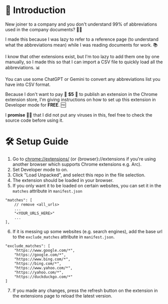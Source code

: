 # 🚀 Introduction
New joiner to a company and you don't understand 99% of abbreviations used in the company documents? 😵‍💫

I made this because I was lazy to refer to a reference page (to understand what the abbreviations mean) while I was reading documents for work. 📚

I know that other extensions exist, but I'm too lazy to add them one by one manually, so I made this so that I can import a CSV file to quickly load all the abbreviations. 📊 

You can use some ChatGPT or Gemini to convert any abbreviations list you have into CSV format.

Because I don't want to pay 💸 **$5** 💸 to publish an extension in the Chrome extension store, I'm giving instructions on how to set up this extension in Developer mode for **FREE**. 🆓

I **promise** 🤞🏾 that I did not put any viruses in this, feel free to check the source code before using it.

# 🛠️ Setup Guide
1. Go to [chrome://extensions/]() (or {browser}://extensions if you're using another browser which supports Chrome extensions e.g. Arc).
2. Set Developer mode to on.
3. Click "Load Unpacked", and select this repo in the file selection.
4. The extension should be loaded in your browser.
5. If you only want it to be loaded on certain websites, you can set it in the `matches` attribute in `manifest.json`
```
"matches": [
    // remove <all_urls>
    ...
    "<YOUR_URLS_HERE>"
    ...
],
```
6. If it is messing up some websites (e.g. search engines), add the base url to the `exclude_matches` attribute in `manifest.json`.
```
"exclude_matches": [
    "https://www.google.com/*",
    "https://google.com/*",
    "https://www.bing.com/*",
    "https://bing.com/*",
    "https://www.yahoo.com/*",
    "https://yahoo.com/*",
    "https://duckduckgo.com/*"
]
```
7. If you made any changes, press the refresh button on the extension in the extensions page to reload the latest version.